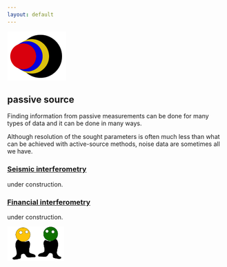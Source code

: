 ```yaml
---
layout: default
---
```


[![](images/diegozain.png)](./)

## passive source

Finding information from passive measurements can be done for many types of data and it can be done in many ways.

Although resolution of the sought parameters is often much less than what can be achieved with active-source methods, noise data are sometimes all we have.

### **[Seismic interferometry](https://github.com/diegozain)**

under construction.

### **[Financial interferometry](https://github.com/diegozain)**

under construction.

[![](images/dudes.png)](./)
